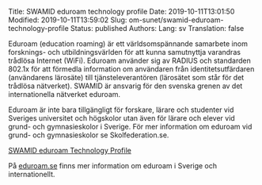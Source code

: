 Title: SWAMID eduroam technology profile
Date: 2019-10-11T13:01:50
Modified: 2019-10-11T13:59:02
Slug: om-sunet/swamid-eduroam-technology-profile
Status: published
Authors: 
Lang: sv
Translation: false

Eduroam (education roaming) är ett världsomspännande samarbete inom forsknings- och utbildningsvärlden för att kunna samutnyttja varandras trådlösa Internet (WiFi). Eduroam använder sig av RADIUS och standarden 802.1x för att förmedla information om användaren från identitetsutfärdaren (användarens lärosäte) till tjänsteleverantören (lärosätet som står för det trådlösa nätverket). SWAMID är ansvarig för den svenska grenen av det internationella nätverket eduroam.


Eduroam är inte bara tillgängligt för forskare, lärare och studenter vid Sveriges universitet och högskolor utan även för lärare och elever vid grund- och gymnasieskolor i Sverige. För mer information om eduroam vid grund- och gymnasieskolor se Skolfederation.se.


[SWAMID eduroam Technology Profile](/wp-content/uploads/2015/12/SWAMIDeduroamTechnologyProfile-1.0.pdf)  

På [eduroam.se](http://eduroam.se) finns mer information om eduroam i Sverige och internationellt.


